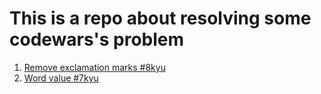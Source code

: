# This is a repo about resolving some codewars's problem

1. [Remove exclamation marks #8kyu](0001-Remove-exclamation-marks-#8kyu/)
2. [Word value #7kyu](0002-Word-values-#7kyu/)
